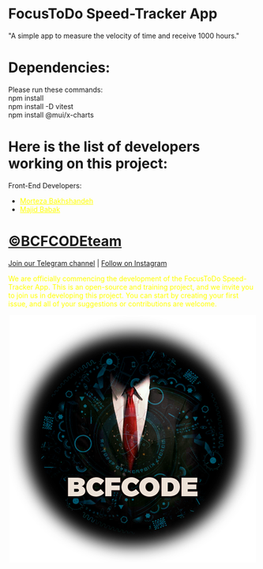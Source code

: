 # FocusToDo Speed-Tracker App

"A simple app to measure the velocity of time and receive 1000 hours."

# Dependencies: 
Please run these commands:<br> 
npm install<br>
npm install -D vitest<br>
npm install @mui/x-charts<br>

# Here is the list of developers working on this project:

Front-End Developers:
- <a href="https://www.linkedin.com/in/morteza-bakhshandeh-813598260/" style="color: yellow;">Morteza Bakhshandeh</a>
- <a href="https://www.linkedin.com/in/majid-babak-aab039156/" style="color: yellow;">Majid Babak</a>

# [©BCFCODEteam](https://github.com/BCFCODE)
[Join our Telegram channel](https://t.me/BCFCODE) | [Follow on Instagram](https://www.instagram.com/bcfcodeteam/?igshid=MzRlODBiNWFlZA%3D%3D)

<span style="color: yellow;">We are officially commencing the development of the FocusToDo Speed-Tracker App. This is an open-source and training project, and we invite you to join us in developing this project. You can start by creating your first issue, and all of your suggestions or contributions are welcome.</span>

<p align="center">
  <a href="https://github.com/BCFCODE">
    <img src="assets/BCFCODE-LOGO.png" alt="BCFCODE LOGO">
  </a>
</p>


















